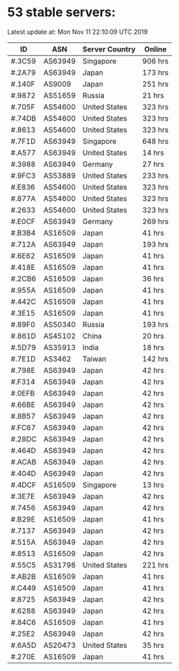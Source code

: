 # 53 stable servers:

Latest update at: Mon Nov 11 22:10:09 UTC 2019

| ID | ASN | Server Country | Online |
| -- | --- | -------------- | ------ |
| #.3C59 | AS63949 | Singapore | 906 hrs |
| #.2A79 | AS63949 | Japan | 173 hrs |
| #.140F | AS9009 | Japan | 251 hrs |
| #.9872 | AS51659 | Russia | 21 hrs |
| #.705F | AS54600 | United States | 323 hrs |
| #.74DB | AS54600 | United States | 323 hrs |
| #.8613 | AS54600 | United States | 323 hrs |
| #.7F1D | AS63949 | Singapore | 648 hrs |
| #.A577 | AS63949 | United States | 14 hrs |
| #.3988 | AS63949 | Germany | 27 hrs |
| #.9FC3 | AS53889 | United States | 233 hrs |
| #.E836 | AS54600 | United States | 323 hrs |
| #.877A | AS54600 | United States | 323 hrs |
| #.2633 | AS54600 | United States | 323 hrs |
| #.E0CF | AS63949 | Germany | 269 hrs |
| #.B3B4 | AS16509 | Japan | 41 hrs |
| #.712A | AS63949 | Japan | 193 hrs |
| #.6E62 | AS16509 | Japan | 41 hrs |
| #.418E | AS16509 | Japan | 41 hrs |
| #.2CB6 | AS16509 | Japan | 36 hrs |
| #.955A | AS16509 | Japan | 41 hrs |
| #.442C | AS16509 | Japan | 41 hrs |
| #.3E15 | AS16509 | Japan | 41 hrs |
| #.89F0 | AS50340 | Russia | 193 hrs |
| #.861D | AS45102 | China | 20 hrs |
| #.5D79 | AS35913 | India | 18 hrs |
| #.7E1D | AS3462 | Taiwan | 142 hrs |
| #.798E | AS63949 | Japan | 42 hrs |
| #.F314 | AS63949 | Japan | 42 hrs |
| #.0EFB | AS63949 | Japan | 42 hrs |
| #.66BE | AS63949 | Japan | 42 hrs |
| #.8B57 | AS63949 | Japan | 42 hrs |
| #.FC67 | AS63949 | Japan | 42 hrs |
| #.28DC | AS63949 | Japan | 42 hrs |
| #.464D | AS63949 | Japan | 42 hrs |
| #.ACAB | AS63949 | Japan | 42 hrs |
| #.404D | AS63949 | Japan | 42 hrs |
| #.4DCF | AS16509 | Singapore | 13 hrs |
| #.3E7E | AS63949 | Japan | 42 hrs |
| #.7456 | AS63949 | Japan | 42 hrs |
| #.B29E | AS16509 | Japan | 41 hrs |
| #.7137 | AS63949 | Japan | 42 hrs |
| #.515A | AS63949 | Japan | 42 hrs |
| #.8513 | AS16509 | Japan | 42 hrs |
| #.55C5 | AS31798 | United States | 221 hrs |
| #.AB2B | AS16509 | Japan | 41 hrs |
| #.C449 | AS16509 | Japan | 41 hrs |
| #.8725 | AS63949 | Japan | 42 hrs |
| #.6288 | AS63949 | Japan | 42 hrs |
| #.84C6 | AS16509 | Japan | 41 hrs |
| #.25E2 | AS63949 | Japan | 42 hrs |
| #.6A5D | AS20473 | United States | 35 hrs |
| #.270E | AS16509 | Japan | 41 hrs |

